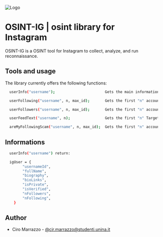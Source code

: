 ![Logo](https://i.postimg.cc/d1fpxwwz/Logo-Osint-Ig.png)

# OSINT-IG | osint library for Instagram

OSINT-IG is a OSINT tool for Instagram to collect, analyze, and run reconnaissance.

## Tools and usage

The library currently offers the following functions:

```bash
  userInfo("username");                       Gets the main information of the target account.

  userFollowing("username", n, max_id);       Gets the first "n" accounts followed by the Target, max_id is for pagination.

  userFollowers("username", n, max_id);       Gets the first "n" accounts that follow the Target,max_id is for pagination.

  userFeedText("username", n);                Gets the first "n" Target feed descriptions.

  areMyFollowingScam("username", n, max_id);  Gets the first "n" accounts followed by the Target, and tell if it's a "scam" account.
```

## Informations

```bash
  userInfo("username") return:

  igUser = {
        "usernameId",
        "fullName",
        "biography",
        "bioLinks",
        "isPrivate",
        "isVerified",
        "nFollowers",
        "nFollowing",
    }
```

## Author

- Ciro Marrazzo - [@cir.marrazzo@studenti.unina.it](https://github.com/ciro-99)
